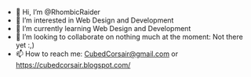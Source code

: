 - 👋 Hi, I’m @RhombicRaider
- 👀 I’m interested in Web Design and Development
- 🌱 I’m currently learning Web Design and Development
- 💞️ I’m looking to collaborate on nothing much at the moment: Not there yet :,)
- 📫 How to reach me: CubedCorsair@gmail.com or https://cubedcorsair.blogspot.com/

<!---
RhombicRaider/RhombicRaider is a ✨ special ✨ repository because its `README.md` (this file) appears on your GitHub profile.
You can click the Preview link to take a look at your changes.
--->
